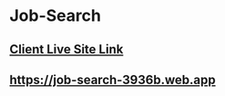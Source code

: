 # Job-Search

## [ Client Live Site Link](https://job-search-3936b.web.app)

## https://job-search-3936b.web.app
